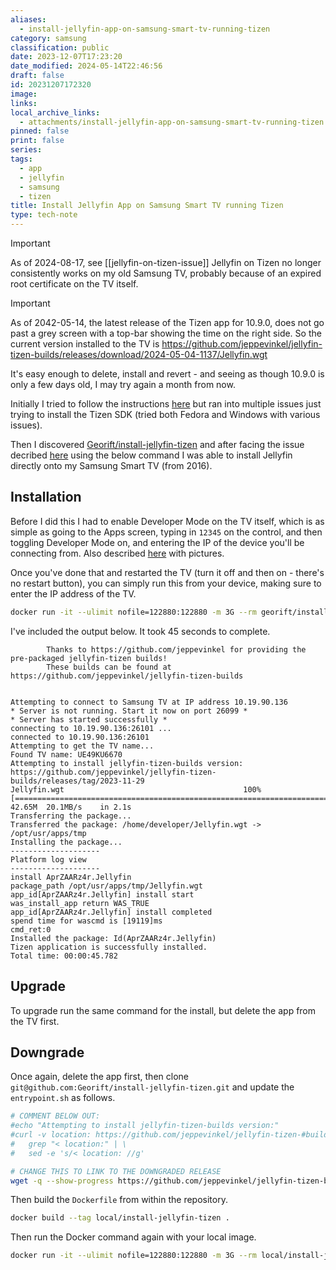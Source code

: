 ```yaml
---
aliases:
  - install-jellyfin-app-on-samsung-smart-tv-running-tizen
category: samsung
classification: public
date: 2023-12-07T17:23:20
date_modified: 2024-05-14T22:46:56
draft: false
id: 20231207172320
image: 
links: 
local_archive_links:
  - attachments/install-jellyfin-app-on-samsung-smart-tv-running-tizen.html
pinned: false
print: false
series: 
tags:
  - app
  - jellyfin
  - samsung
  - tizen
title: Install Jellyfin App on Samsung Smart TV running Tizen
type: tech-note
---
```


> [!important]
> As of 2024-08-17, see [[jellyfin-on-tizen-issue]] Jellyfin on Tizen no longer consistently works on my old Samsung TV, probably because of an expired root certificate on the TV itself.

> [!important]
> As of 2042-05-14, the latest release of the Tizen app for 10.9.0, does not go past a grey screen with a top-bar showing the time on the right side. So the current version installed to the TV is https://github.com/jeppevinkel/jellyfin-tizen-builds/releases/download/2024-05-04-1137/Jellyfin.wgt
> 
> It's easy enough to delete, install and revert - and seeing as though 10.9.0 is only a few days old, I may try again a month from now.

Initially I tried to follow the instructions [here](https://github.com/jeppevinkel/jellyfin-tizen-builds) but ran into multiple issues just trying to install the Tizen SDK (tried both Fedora and Windows with various issues).

Then I discovered [Georift/install-jellyfin-tizen](https://github.com/Georift/install-jellyfin-tizen) and after facing the issue decribed [here](https://github.com/Georift/install-jellyfin-tizen/issues/9) using the below command I was able to install Jellyfin directly onto my Samsung Smart TV (from 2016).

## Installation

Before I did this I had to enable Developer Mode on the TV itself, which is as simple as going to the Apps screen, typing in `12345` on the control, and then toggling Developer Mode on, and entering the IP of the device you'll be connecting from. Also described [here](https://developer.samsung.com/smarttv/develop/getting-started/using-sdk/tv-device.html#Connecting-the-TV-and-SDK) with pictures.

Once you've done that and restarted the TV (turn it off and then on - there's no restart button), you can simply run this from your device, making sure to enter the IP address of the TV.

```sh
docker run -it --ulimit nofile=122880:122880 -m 3G --rm georift/install-jellyfin-tizen <tv-ip-address>
```

I've included the output below. It took 45 seconds to complete.

```
        Thanks to https://github.com/jeppevinkel for providing the pre-packaged jellyfin-tizen builds!
        These builds can be found at https://github.com/jeppevinkel/jellyfin-tizen-builds


Attempting to connect to Samsung TV at IP address 10.19.90.136
* Server is not running. Start it now on port 26099 *
* Server has started successfully *
connecting to 10.19.90.136:26101 ...
connected to 10.19.90.136:26101
Attempting to get the TV name...
Found TV name: UE49KU6670
Attempting to install jellyfin-tizen-builds version:
https://github.com/jeppevinkel/jellyfin-tizen-builds/releases/tag/2023-11-29
Jellyfin.wgt                                        100%[===================================================================================================================>]  42.65M  20.1MB/s    in 2.1s
Transferring the package...
Transferred the package: /home/developer/Jellyfin.wgt -> /opt/usr/apps/tmp
Installing the package...
--------------------
Platform log view
--------------------
install AprZAARz4r.Jellyfin
package_path /opt/usr/apps/tmp/Jellyfin.wgt
app_id[AprZAARz4r.Jellyfin] install start
was_install_app return WAS_TRUE
app_id[AprZAARz4r.Jellyfin] install completed
spend time for wascmd is [19119]ms
cmd_ret:0
Installed the package: Id(AprZAARz4r.Jellyfin)
Tizen application is successfully installed.
Total time: 00:00:45.782
```

## Upgrade

To upgrade run the same command for the install, but delete the app from the TV first.

## Downgrade

Once again, delete the app first, then clone `git@github.com:Georift/install-jellyfin-tizen.git` and update the `entrypoint.sh` as follows.

```sh
# COMMENT BELOW OUT:
#echo "Attempting to install jellyfin-tizen-builds version:"
#curl -v location: https://github.com/jeppevinkel/jellyfin-tizen-#builds/releases/latest 2>&1 | \
#	grep "< location:" | \
#	sed -e 's/< location: //g'

# CHANGE THIS TO LINK TO THE DOWNGRADED RELEASE
wget -q --show-progress https://github.com/jeppevinkel/jellyfin-tizen-builds/releases/download/2024-05-04-1137/Jellyfin.wgt
```

Then build the `Dockerfile` from within the repository.

```sh
docker build --tag local/install-jellyfin-tizen .
```

Then run the Docker command again with your local image.

```sh
docker run -it --ulimit nofile=122880:122880 -m 3G --rm local/install-jellyfin-tizen <tv-ip-address>
```